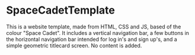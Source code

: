 # SpaceCadetTemplate
This is a website template, made from HTML, CSS and JS, based of the colour "Space Cadet". It includes a vertical navigation bar, a few buttons in the horizontal navigation bar intended for log in's and sign up's, and a simple geometric titlecard screen. No content is added.
